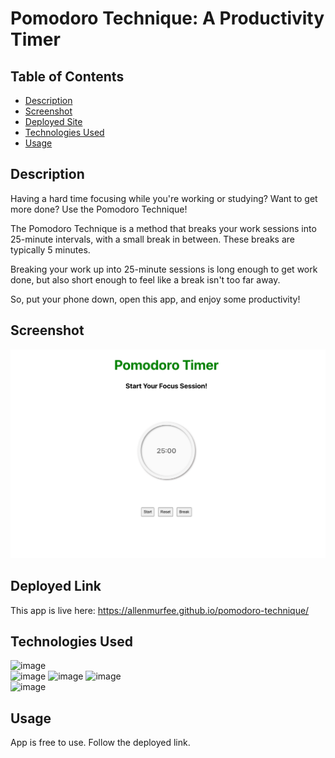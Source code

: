 # Pomodoro Technique: A Productivity Timer

  ## Table of Contents
  - [Description](#description)
  - [Screenshot](#screenshot)
  - [Deployed Site](#deployed-link)
  - [Technologies Used](#technologies-used)
  - [Usage](#usage)

  ## Description
  Having a hard time focusing while you're working or studying? Want to get more done? Use the Pomodoro Technique!

  The Pomodoro Technique is a method that breaks your work sessions into 25-minute intervals, with a small break in between. These breaks are typically 5 minutes.

  Breaking your work up into 25-minute sessions is long enough to get work done, but also short enough to feel like a break isn't too far away.

  So, put your phone down, open this app, and enjoy some productivity! 

  ## Screenshot
 ![pomodoro screenshot](./public/screenshot.png)

  ## Deployed Link
  This app is live here: https://allenmurfee.github.io/pomodoro-technique/ 
  
  ## Technologies Used
  ![image](https://img.shields.io/badge/Node.js-339933?style=for-the-badge&logo=nodedotjs&logoColor=white)</br>
  ![image](https://img.shields.io/badge/React-20232A?style=for-the-badge&logo=react&logoColor=61DAFB)
  ![image](https://img.shields.io/badge/JavaScript-323330?style=for-the-badge&logo=javascript&logoColor=F7DF1E)
  ![image](https://img.shields.io/badge/HTML5-E34F26?style=for-the-badge&logo=html5&logoColor=white)</br>
  ![image](https://img.shields.io/badge/CSS3-1572B6?style=for-the-badge&logo=css3&logoColor=white)


  ## Usage
  App is free to use. Follow the deployed link.
